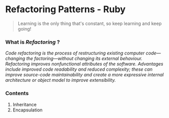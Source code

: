 # Refactoring Patterns - Ruby

> Learning is the only thing that's constant, so keep learning and keep going!

### What is *Refactoring* ?
*Code refactoring is the process of restructuring existing computer code—changing the factoring—without changing its external behaviour. Refactoring improves nonfunctional attributes of the software. Advantages include improved code readability and reduced complexity; these can improve source-code maintainability and create a more expressive internal architecture or object model to improve extensibility.*

### Contents

1. Inheritance
2. Encapsulation
